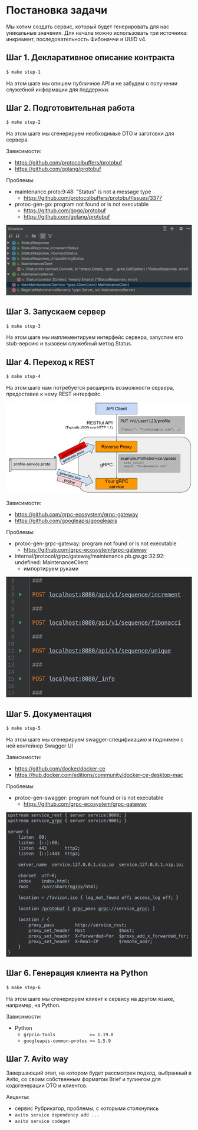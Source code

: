 # Постановка задачи

Мы хотим создать сервис, который будет генерировать для нас уникальные значения.
Для начала можно использовать три источника: инкремент, последовательность Фибоначчи и UUID v4.

## Шаг 1. Декларативное описание контракта

```bash
$ make step-1
```

На этом шаге мы опишем публичное API и не забудем о получении служебной информации для поддержки.

## Шаг 2. Подготовительная работа

```bash
$ make step-2
```

На этом шаге мы сгенерируем необходимые DTO и заготовки для сервера.

Зависимости:

- https://github.com/protocolbuffers/protobuf
- https://github.com/golang/protobuf

Проблемы:

- maintenance.proto:9:48: "Status" is not a message type
  - https://github.com/protocolbuffers/protobuf/issues/3377
- protoc-gen-go: program not found or is not executable
  - https://github.com/gogo/protobuf
  - https://github.com/golang/protobuf

![protocol buffers](assets/proto.png)

## Шаг 3. Запускаем сервер

```bash
$ make step-3
```

На этом шаге мы имплементируем интерфейс сервера, запустим его stub-версию
и вызовем служебный метод Status.

## Шаг 4. Переход к REST

```bash
$ make step-4
```

На этом шаге нам потребуется расширить возможности сервера, предоставив к нему REST интерфейс.

![grpc gateway](assets/gateway.png)

Зависимости:

- https://github.com/grpc-ecosystem/grpc-gateway
- https://github.com/googleapis/googleapis

Проблемы:

- protoc-gen-grpc-gateway: program not found or is not executable
  - https://github.com/grpc-ecosystem/grpc-gateway
- internal/protocol/grpc/gateway/maintenance.pb.gw.go:32:92: undefined: MaintenanceClient
  - импортируем руками

![smoke tests](assets/smoke.png)

## Шаг 5. Документация

```bash
$ make step-5
```

На этом шаге мы сгенерируем swagger-спецификацию и поднимем с ней контейнер Swagger UI

Зависимости:

- https://github.com/docker/docker-ce
- https://hub.docker.com/editions/community/docker-ce-desktop-mac

Проблемы:

- protoc-gen-swagger: program not found or is not executable
  - https://github.com/grpc-ecosystem/grpc-gateway

![proxy config](assets/proxy.png)

## Шаг 6. Генерация клиента на Python

```bash
$ make step-6
```

На этом шаге мы сгенерируем клиент к сервису на другом языке, например, на Python.

Зависимости:

- Python
  - `grpcio-tools             >= 1.19.0`
  - `googleapis-common-protos >= 1.5.9`

## Шаг 7. Avito way

Завершающий этап, на котором будет рассмотрен подход, выбранный в Avito,
со своим собственным форматом Brief и тулингом для кодогенерации DTO и клиентов.

Акценты:

- сервис Рубрикатор, проблемы, с которыми столкнулись
- `avito service dependency add ...`
- `avito service codegen`
